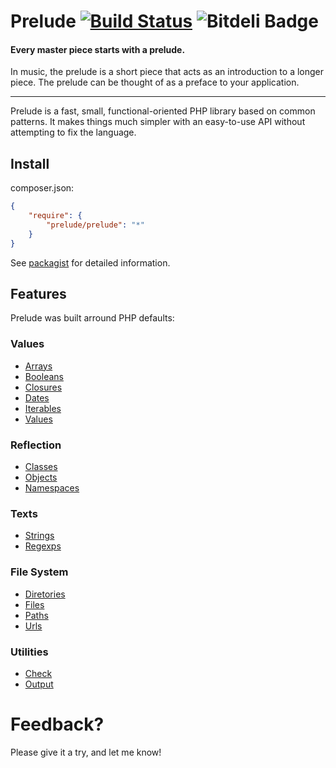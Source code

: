 Prelude [![Build Status](https://travis-ci.org/eridal/prelude.png?branch=master)](https://travis-ci.org/eridal/prelude) ![Bitdeli Badge](https://d2weczhvl823v0.cloudfront.net/eridal/prelude/trend.png)
=======

#### Every master piece starts with a prelude.
In music, the prelude is a short piece that acts as an introduction to a longer piece.
The prelude can be thought of as a preface to your application.
* * *
Prelude is a fast, small, functional-oriented PHP library based on common patterns.
It makes things much simpler with an easy-to-use API without attempting to fix the language.

## Install
composer.json:
```json
{
    "require": {
        "prelude/prelude": "*"
    }
}
```
See [packagist](https://packagist.org/packages/prelude/prelude) for detailed information.

## Features
Prelude was built arround PHP defaults:

### Values
- [Arrays](src/Arrays.php)
- [Booleans](src/Booleans.php)
- [Closures](src/Closures.php)
- [Dates](src/Dates.php)
- [Iterables](src/Iterables.php)
- [Values](src/Values.php)

### Reflection
- [Classes](src/Classes.php)
- [Objects](src/Objects.php)
- [Namespaces](src/Namespaces.php)

### Texts
- [Strings](src/Strings.php)
- [Regexps](src/Regexps.php)

### File System
- [Diretories](src/Diretories.php)
- [Files](src/Files.php)
- [Paths](src/File/Paths.php)
- [Urls](src/Urls.php)

### Utilities
- [Check](src/Check.php)
- [Output](src/Output.php)

# Feedback?
Please give it a try, and let me know!
